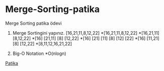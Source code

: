 # Merge-Sorting-patika
Merge Sorting patika ödevi

1) Merge Sortingini yapınız. [16,21,11,8,12,22]
*[16,21,11,8,12,22] 
*[16,21,11] [8,12,22]
*[16] [21,11] [8] [12,22]
*[16] [21] [11] [8] [12] [22]
*[16] [11,21] [8] [12,22]
*[8,11,12,16,21,22]

2) Big-O Notation
*O(nlogn)

[Patika](https://app.patika.dev/)